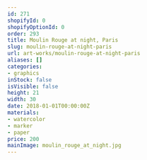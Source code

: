 ```yaml
---
id: 271
shopifyId: 0
shopifyOptionId: 0
order: 293
title: Moulin Rouge at night, Paris
slug: moulin-rouge-at-night-paris
url: art-works/moulin-rouge-at-night-paris
aliases: []
categories:
- graphics
inStock: false
isVisible: false
height: 21
width: 30
date: 2018-01-01T00:00:00Z
materials:
- watercolor
- marker
- paper
price: 200
mainImage: moulin_rouge_at_night.jpg
---
```

